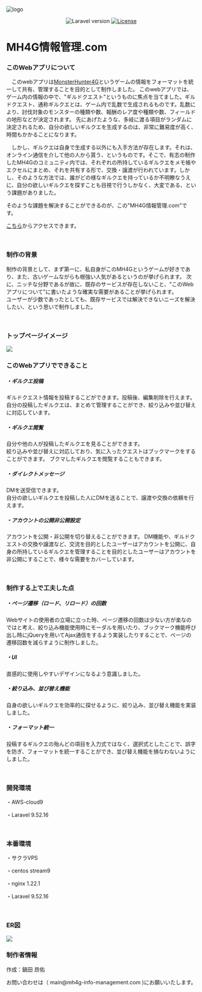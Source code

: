 <span align="center">![logo](https://github.com/Ang107/MH4GInfoManagement/assets/94608326/3ff8c446-3123-4915-b835-8bdfdb822eea)</span>
<p align="center">
<img src="https://img.shields.io/badge/Laravel-v9.52.16-green.svg" alt="Laravel version">
<a href="https://packagist.org/packages/laravel/framework"><img src="https://img.shields.io/packagist/l/laravel/framework" alt="License"></a>
</p>

# MH4G情報管理.com

### このWebアプリについて

<p>
  　このwebアプリは<a href="https://game.capcom.com/manual/MH4G/ja/">MonsterHunter4G</a>というゲームの情報をフォーマットを統一して共有、管理することを目的として制作しました。
  このwebアプリでは、ゲーム内の情報の中で、"ギルドクエスト"というものに焦点を当てました。ギルドクエスト、通称ギルクエとは、ゲーム内で乱数で生成されるものです。乱数により、討伐対象のモンスターの種類や数、報酬のレア度や種類や数、フィールドの地形などが決定されます。
 先にあげたような、多岐に渡る項目がランダムに決定されるため、自分の欲しいギルクエを生成するのは、非常に難易度が高く、時間もかかることになります。
</p>
<p>
　しかし、ギルクエは自身で生成する以外にも入手方法が存在します。それは、オンライン通信を介して他の人から貰う、というものです。そこで、有志の制作したMH4Gのコミュニティ内では、それぞれの所持しているギルクエをメモ帳やエクセルにまとめ、それを共有する形で、交換・譲渡が行われています。しかし、そのような方法では、誰がどの様なギルクエを持っているか不明瞭なうえに、自分の欲しいギルクエを探すことも目視で行うしかなく、大変である、という課題がありました。
</p>
<p>
 そのような課題を解決することができるのが、この"MH4G情報管理.com"です。
</p>
<p><a href="mh4g-info-management.com">こちら</a>からアクセスできます。</p>
      
 <br>
 
### 制作の背景
<p>
  制作の背景として、まず第一に、私自身がこのMH4Gというゲームが好きであり、また、古いゲームながらも根強い人気があるというのが挙げられます。
 次に、ニッチな分野であるが故に、既存のサービスが存在しないこと、"このWebアプリについて"に書いたような確実な需要があることが挙げられます。
 <br>
  ユーザーが少数であったとしても、既存サービスでは解決できないニーズを解決したい、という思いで制作しました。
</p>
 <br>
 
### トップページイメージ

<span align="center">
    <img src=https://github.com/Ang107/MH4GInfoManagement/assets/94608326/4e16f337-9ab6-4e9c-92a4-cf7f6ff05713>
</span>

 </br>

### このWebアプリでできること


##### ・ギルクエ投稿
<p>
ギルドクエスト情報を投稿するこどができます。投稿後、編集削除を行えます。<br>
自分の投稿したギルクエは、まとめて管理することができ、絞り込みや並び替えに対応しています。</p>

##### ・ギルクエ閲覧
<p>
自分や他の人が投稿したギルクエを見ることができます。<br>
絞り込みや並び替えに対応しており、気に入ったクエストはブックマークをすることができます。
ブクマしたギルクエを閲覧することもできます。</p>

##### ・ダイレクトメッセージ
<p>
DMを送受信できます。<br>
自分の欲しいギルクエを投稿した人にDMを送ることで、譲渡や交換の依頼を行えます。
</p>

##### ・アカウントの公開非公開設定
<p>
    アカウントを公開・非公開を切り替えることができます。
    DM機能や、ギルドクエストの交換や譲渡など、交流を目的としたユーザーはアカウントを公開に、自身の所持しているギルクエを管理することを目的としたユーザーはアカウントを非公開にすることで、様々な需要をカバーしています。
</p>

 </br>

### 制作する上で工夫した点

##### ・ページ遷移（ロード、リロード）の回数

<p>Webサイトの使用者の立場に立った時、ページ遷移の回数は少ない方が楽なのではと考え、絞り込み機能使用時にモーダルを用いたり、ブックマーク機能呼び出し時にjQueryを用いてAjax通信をするよう実装したりすることで、ページの遷移回数を減らすように制作しました。</p>

##### ・UI

<p>直感的に使用しやすいデザインになるよう意識しました。</p>

##### ・絞り込み、並び替え機能

<p>自身の欲しいギルクエを効率的に探せるように、絞り込み、並び替え機能を実装しました。</p>

##### ・フォーマット統一

<p>投稿するギルクエの殆んどの項目を入力式ではなく、選択式としたことで、誤字を防ぎ、フォーマットを統一することができ、並び替え機能を損なわないようにしました。</p>



 </br>
 
### 開発環境
 
 <p>・AWS-cloud9</p>
 
 <p>・Laravel 9.52.16</p>
 
  </br>
  
### 本番環境
 
 <p>・サクラVPS</p>
 
 <p>・centos stream9</p>
 
 <p>・nginx 1.22.1</p>
    
 <p>・Laravel 9.52.16</p>
 
  </br>

### ER図

<img src="https://github.com/Ang107/MH4GInfoManagement/assets/94608326/2bdf90fe-1cd4-4f86-a907-f4bf05aa7c01" >

</br>
  
 ### 制作者情報
 
 <p>作成：鍋田 昂佑</p>
 <p>お問い合わせは（ main@mh4g-info-management.com )にお願いいたします。</p>
 
  </br>
  
